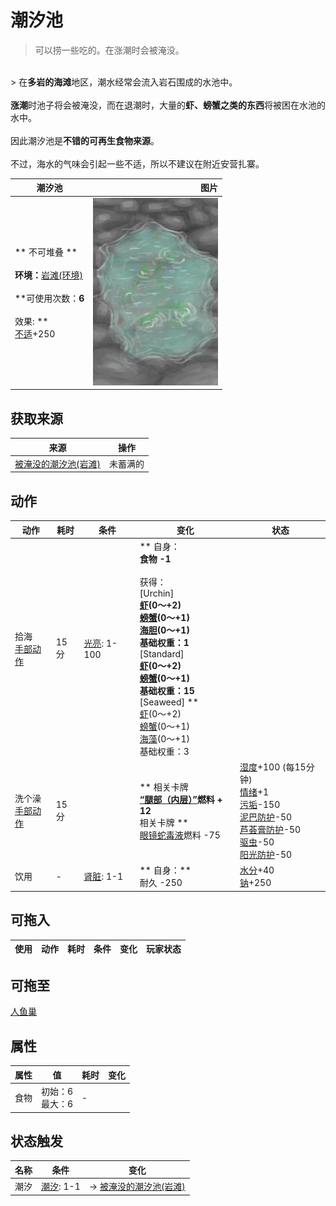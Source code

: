 # 潮汐池  
> 可以捞一些吃的。在涨潮时会被淹没。  
<br>  
> 在<b>多岩的海滩</b>地区，潮水经常会流入岩石围成的水池中。<br><br><b>涨潮</b>时池子将会被淹没，而在退潮时，大量的<b>虾、螃蟹之类的东西</b>将被困在水池的水中。<br><br>因此潮汐池是<b>不错的可再生食物来源</b>。<br><br>不过，海水的气味会引起一些不适，所以不建议在附近安营扎寨。  
  
  潮汐池  |   图片   
 ----  |  ----:   
 ** 不可堆叠 **<br><br>**环境：**[岩滩(环境)](Env_Rocks.md)<br><br>**可使用次数：**6<br><br>** 效果: **<br>[不适](Discomfort.md)+250  |  <img decoding="async" src="Sprite/TidePool.png" href="a.md" style="max-width:300px;max-height:300px;">   
  
## 获取来源  
来源  |  操作  
----  |  ----  
[被淹没的潮汐池(岩滩)](TidePoolFlooded.md)  |  未蓄满的  
## 动作  
动作  |  耗时  |  条件  |  变化  |  状态  
----  |  ----  |  ----  |  ----  |  ----  
拾海<br>[手部动作](HandAction.md)  |  15分  |  [光亮](Light.md): 1-100  |  ** 自身：**<br>食物  -1<br><br>** 获得： **<br>** [Urchin] **<br>  [虾](Prawns.md)(0～+2)<br>  [螃蟹](Crab.md)(0～+1)<br>  [海胆](Urchin.md)(0～+1)<br>基础权重：1<br>** [Standard] **<br>  [虾](Prawns.md)(0～+2)<br>  [螃蟹](Crab.md)(0～+1)<br>基础权重：15<br>** [Seaweed] **<br>  [虾](Prawns.md)(0～+2)<br>  [螃蟹](Crab.md)(0～+1)<br>  [海藻](Seaweed.md)(0～+1)<br>基础权重：3  |    
洗个澡<br>[手部动作](HandAction.md)  |  15分  |    |  ** 相关卡牌 **<br>[“腿部（内层）”](tag_Clothing.md)燃料 + 12<br>** 相关卡牌 **<br>[眼镜蛇毒液](W_CobraSpit.md)燃料  -75  |  [湿度](Wetness.md)+100 (每15分钟)<br>[情绪](Morale.md)+1<br>[污垢](Filth.md)-150<br>[泥巴防护](MudProtection.md)-50<br>[芦荟膏防护](AloeVeraGelProtection.md)-50<br>[驱虫](BugRepellentApplied.md)-50<br>[阳光防护](SunProtection.md)-50  
饮用<br>  |  -  |  [肾脏](IfKidneys.md): 1-1  |  ** 自身：**<br>耐久  -250  |  [水分](Hydration.md)+40<br>[钠](Sodium.md)+250  
## 可拖入  
使用  |  动作  |  耗时  |  条件  |  变化  |  玩家状态  
----  |  ----  |  ----  |  ----  |  ----  |  ----  
## 可拖至  
[人鱼巢](MermaidNest.md)  
## 属性   
属性  |  值  |  耗时  |  变化  
----  |  ----  |  ----  |  ----  
食物  |  初始：6<br>最大：6  |  -  |    
## 状态触发  
名称  |  条件  |  变化  
----  |  ----  |  ----  
潮汐  |  [潮汐](Tides.md): 1-1  |  → [被淹没的潮汐池(岩滩)](TidePoolFlooded.md)  


<script>document.title="潮汐池 - 卡牌生存百科 Card Survival Wiki";</script>